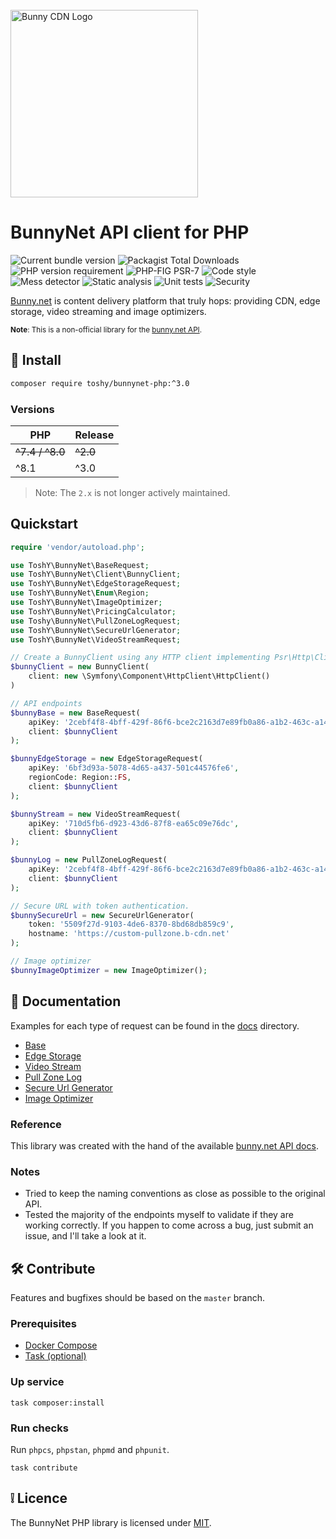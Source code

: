 <br />
<a href="https://bunny.net?ref=pji59zr7a4">
    <img alt="Bunny CDN Logo" src="https://bunny.net/v2/images/bunnynet-logo-dark.svg" width="300" />
</a>

# BunnyNet API client for PHP

<div align="left">
    <img src="https://img.shields.io/packagist/v/toshy/bunnynet-php?label=Packagist" alt="Current bundle version" />
    <img src="https://img.shields.io/packagist/dt/toshy/bunnynet-php?label=Downloads" alt="Packagist Total Downloads" />
    <img src="https://img.shields.io/packagist/php-v/toshy/bunnynet-php?label=PHP" alt="PHP version requirement" />
    <img src="https://img.shields.io/badge/PSR-7%2F18-brightgreen" alt="PHP-FIG PSR-7" />
    <img src="https://img.shields.io/github/actions/workflow/status/toshy/bunnynet-php/phpcs.yml?branch=master&label=PHPCS" alt="Code style">
    <img src="https://img.shields.io/github/actions/workflow/status/toshy/bunnynet-php/phpmd.yml?branch=master&label=PHPMD" alt="Mess detector">
    <img src="https://img.shields.io/github/actions/workflow/status/toshy/bunnynet-php/phpstan.yml?branch=master&label=PHPStan" alt="Static analysis">
    <img src="https://img.shields.io/github/actions/workflow/status/toshy/bunnynet-php/phpunit.yml?branch=master&label=PHPUnit" alt="Unit tests">
    <img src="https://img.shields.io/github/actions/workflow/status/toshy/bunnynet-php/security.yml?branch=master&label=Security" alt="Security">
</div>

<a href="https://bunny.net?ref=pji59zr7a4">Bunny.net<a/> is content delivery platform that truly hops: providing CDN,
edge storage, video streaming and image optimizers.

<small>
<b>Note</b>: This is a non-official library for the <a href="https://docs.bunny.net/docs">bunny.net API</a>.
</small>

## 🧰 Install

```bash
composer require toshy/bunnynet-php:^3.0
```

### Versions

| PHP             | Release  |
|-----------------|----------|
| ~~^7.4 / ^8.0~~ | ~~^2.0~~ |
| ^8.1            | ^3.0     |

> Note: The `2.x` is not longer actively maintained.


## Quickstart

```php
require 'vendor/autoload.php';

use ToshY\BunnyNet\BaseRequest;
use ToshY\BunnyNet\Client\BunnyClient;
use ToshY\BunnyNet\EdgeStorageRequest;
use ToshY\BunnyNet\Enum\Region;
use ToshY\BunnyNet\ImageOptimizer;
use ToshY\BunnyNet\PricingCalculator;
use Toshy\BunnyNet\PullZoneLogRequest;
use ToshY\BunnyNet\SecureUrlGenerator;
use ToshY\BunnyNet\VideoStreamRequest;

// Create a BunnyClient using any HTTP client implementing Psr\Http\Client\ClientInterface
$bunnyClient = new BunnyClient(
    client: new \Symfony\Component\HttpClient\HttpClient()
)

// API endpoints
$bunnyBase = new BaseRequest(
    apiKey: '2cebf4f8-4bff-429f-86f6-bce2c2163d7e89fb0a86-a1b2-463c-a142-11eba8811989',
    client: $bunnyClient
);

$bunnyEdgeStorage = new EdgeStorageRequest(
    apiKey: '6bf3d93a-5078-4d65-a437-501c44576fe6',
    regionCode: Region::FS,
    client: $bunnyClient
);

$bunnyStream = new VideoStreamRequest(
    apiKey: '710d5fb6-d923-43d6-87f8-ea65c09e76dc',
    client: $bunnyClient
);

$bunnyLog = new PullZoneLogRequest(
    apiKey: '2cebf4f8-4bff-429f-86f6-bce2c2163d7e89fb0a86-a1b2-463c-a142-11eba8811989',
    client: $bunnyClient
);

// Secure URL with token authentication.
$bunnySecureUrl = new SecureUrlGenerator(
    token: '5509f27d-9103-4de6-8370-8bd68db859c9',
    hostname: 'https://custom-pullzone.b-cdn.net'
);

// Image optimizer
$bunnyImageOptimizer = new ImageOptimizer();
```

## 📜 Documentation

Examples for each type of request can be found in the [docs](./docs) directory.

* [Base](docs/BaseRequest.md)
* [Edge Storage](docs/EdgeStorageRequest.md)
* [Video Stream](docs/VideoStreamRequest.md)
* [Pull Zone Log](docs/PullZoneLogRequest.md)
* [Secure Url Generator](docs/SecureUrlGenerator.md)
* [Image Optimizer](docs/ImageOptimizer.md)

### Reference

This library was created with the hand of the
available [bunny.net API docs](https://docs.bunny.net/reference/bunnynet-api-overview). <br />

### Notes

* Tried to keep the naming conventions as close as possible to the original API.
* Tested the majority of the endpoints myself to validate if they are working correctly. If you happen to
  come across a bug, just submit an issue, and I'll take a look at it.

## 🛠️ Contribute

Features and bugfixes should be based on the `master` branch.

### Prerequisites

* [Docker Compose](https://docs.docker.com/compose/install/)
* [Task (optional)](https://taskfile.dev/installation/)

### Up service

```shell
task composer:install 
```

### Run checks

Run `phpcs`, `phpstan`, `phpmd` and `phpunit`.

```shell
task contribute
```

## ❕ Licence

The BunnyNet PHP library is licensed under [MIT](LICENSE).
